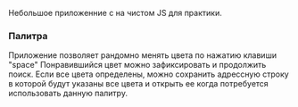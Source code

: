 Небольшое приложенние с на чистом JS для практики.

### Палитра

Приложение позволяет рандомно менять цвета по нажатию клавиши "space"
Понравившийся цвет можно зафиксировать и продолжить поиск.
Если все цвета определены, можно сохранить адрессную строку в которой будут указаны все цвета и открыть ее когда потребуется использовать данную палитру.

